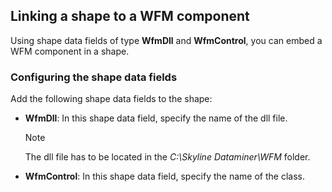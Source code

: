 ## Linking a shape to a WFM component

Using shape data fields of type **WfmDll** and **WfmControl**, you can embed a WFM component in a shape.

### Configuring the shape data fields

Add the following shape data fields to the shape:

- **WfmDll**: In this shape data field, specify the name of the dll file.

    > [!NOTE]
    > The dll file has to be located in the *C:\\Skyline Dataminer\\WFM* folder.

- **WfmControl**: In this shape data field, specify the name of the class.
